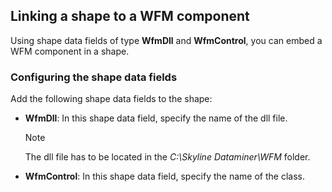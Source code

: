 ## Linking a shape to a WFM component

Using shape data fields of type **WfmDll** and **WfmControl**, you can embed a WFM component in a shape.

### Configuring the shape data fields

Add the following shape data fields to the shape:

- **WfmDll**: In this shape data field, specify the name of the dll file.

    > [!NOTE]
    > The dll file has to be located in the *C:\\Skyline Dataminer\\WFM* folder.

- **WfmControl**: In this shape data field, specify the name of the class.
